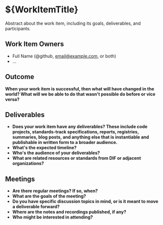 # ${WorkItemTitle}

Abstract about the work item, including its goals, deliverables, and
participants.

## Work Item Owners
- Full Name (@github, email@example.com, or both)
- ...

## Outcome
**When your work item is successful, then what will have changed in the world? What
will we be able to do that wasn't possible do before or vice versa?**

## Deliverables
- **Does your work item have any deliverables? These include code projects,
  standards-track specifications, reports, registries, summaries, blog posts,
  and anything else that is instantiable and publishable in written form to a
  broader audience.**
- **What's the expected timeline?**
- **Who's the audience of your deliverables?**
- **What are related resources or standards from DIF or adjacent organizations?**

## Meetings
- **Are there regular meetings? If so, when?**
- **What are the goals of the meeting?**
- **Do you have specific discussion topics in mind, or is it meant to move a
  deliverable forward?**
- **Where are the notes and recordings published, if any?**
- **Who might be interested in attending?**

